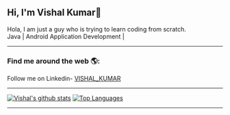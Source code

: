## Hi, I'm Vishal Kumar👋
Hola, I am just a guy who is trying to learn coding from scratch.<br>
Java | Android Application Development |

<hr>

<h3> Find me around the web 🌎:</h3>
  Follow me on Linkedin- <a href="https://www.linkedin.com/in/vishal-kumar-6230591b7/" target="_blank">VISHAL_KUMAR</a><br>

<hr>

[![Vishal's github stats](https://github-readme-stats.vercel.app/api?username=Vishal0311&show_icons=true&theme=graywhite)](https://github.com/Vishal0311/github-readme-stats)
[![Top Languages](https://github-readme-stats.vercel.app/api/top-langs/?username=Vishal0311&layout=compact&theme=vue)](https://github.com/Vishal0311/github-readme-stats)
 <hr>
